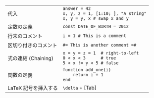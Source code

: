 |                      |                                                       |
| -------------------- | ----------------------------------------------------- |
| 代入 | `answer = 42`<br>`x, y, z = 1, [1:10; ], "A string"`<br>`x, y = y, x # swap x and y` |
| 定数の定義 | `const DATE_OF_BIRTH = 2012`                          |
| 行末のコメント | `i = 1 # This is a comment`                           |
| 区切り付きのコメント | `#= This is another comment =#`                       |
| 式の連結 (Chaining) | `x = y = z = 1  # right-to-left`<br>`0 < x < 3      # true`<br>`5 < x != y < 5 # false` |
| 関数の定義 | `function add_one(i)`<br>`    return i + 1`<br>`end`  |
| LaTeX 記号を挿入する | `\delta` + [Tab]                                      |
